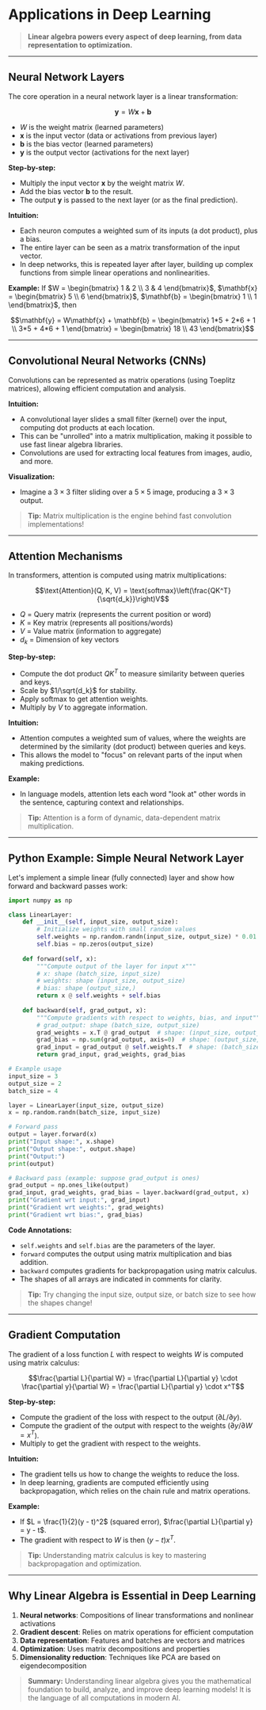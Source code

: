 # Applications in Deep Learning

> **Linear algebra powers every aspect of deep learning, from data representation to optimization.**

---

## Neural Network Layers

The core operation in a neural network layer is a linear transformation:

```math
\mathbf{y} = W\mathbf{x} + \mathbf{b}
```

- $W$ is the weight matrix (learned parameters)
- $\mathbf{x}$ is the input vector (data or activations from previous layer)
- $\mathbf{b}$ is the bias vector (learned parameters)
- $\mathbf{y}$ is the output vector (activations for the next layer)

**Step-by-step:**
- Multiply the input vector $\mathbf{x}$ by the weight matrix $W$.
- Add the bias vector $\mathbf{b}$ to the result.
- The output $\mathbf{y}$ is passed to the next layer (or as the final prediction).

**Intuition:**
- Each neuron computes a weighted sum of its inputs (a dot product), plus a bias.
- The entire layer can be seen as a matrix transformation of the input vector.
- In deep networks, this is repeated layer after layer, building up complex functions from simple linear operations and nonlinearities.

**Example:**
If $W = \begin{bmatrix} 1 & 2 \\ 3 & 4 \end{bmatrix}$, $\mathbf{x} = \begin{bmatrix} 5 \\ 6 \end{bmatrix}$, $\mathbf{b} = \begin{bmatrix} 1 \\ 1 \end{bmatrix}$, then

```math
\mathbf{y} = W\mathbf{x} + \mathbf{b} = \begin{bmatrix} 1*5 + 2*6 + 1 \\ 3*5 + 4*6 + 1 \end{bmatrix} = \begin{bmatrix} 18 \\ 43 \end{bmatrix}
```

---

## Convolutional Neural Networks (CNNs)

Convolutions can be represented as matrix operations (using Toeplitz matrices), allowing efficient computation and analysis.

**Intuition:**
- A convolutional layer slides a small filter (kernel) over the input, computing dot products at each location.
- This can be "unrolled" into a matrix multiplication, making it possible to use fast linear algebra libraries.
- Convolutions are used for extracting local features from images, audio, and more.

**Visualization:**
- Imagine a $3 \times 3$ filter sliding over a $5 \times 5$ image, producing a $3 \times 3$ output.

> **Tip:** Matrix multiplication is the engine behind fast convolution implementations!

---

## Attention Mechanisms

In transformers, attention is computed using matrix multiplications:

```math
\text{Attention}(Q, K, V) = \text{softmax}\left(\frac{QK^T}{\sqrt{d_k}}\right)V
```

- $Q$ = Query matrix (represents the current position or word)
- $K$ = Key matrix (represents all positions/words)
- $V$ = Value matrix (information to aggregate)
- $d_k$ = Dimension of key vectors

**Step-by-step:**
- Compute the dot product $QK^T$ to measure similarity between queries and keys.
- Scale by $1/\sqrt{d_k}$ for stability.
- Apply softmax to get attention weights.
- Multiply by $V$ to aggregate information.

**Intuition:**
- Attention computes a weighted sum of values, where the weights are determined by the similarity (dot product) between queries and keys.
- This allows the model to "focus" on relevant parts of the input when making predictions.

**Example:**
- In language models, attention lets each word "look at" other words in the sentence, capturing context and relationships.

> **Tip:** Attention is a form of dynamic, data-dependent matrix multiplication.

---

## Python Example: Simple Neural Network Layer

Let's implement a simple linear (fully connected) layer and show how forward and backward passes work:

```python
import numpy as np

class LinearLayer:
    def __init__(self, input_size, output_size):
        # Initialize weights with small random values
        self.weights = np.random.randn(input_size, output_size) * 0.01
        self.bias = np.zeros(output_size)
    
    def forward(self, x):
        """Compute output of the layer for input x"""
        # x: shape (batch_size, input_size)
        # weights: shape (input_size, output_size)
        # bias: shape (output_size,)
        return x @ self.weights + self.bias
    
    def backward(self, grad_output, x):
        """Compute gradients with respect to weights, bias, and input"""
        # grad_output: shape (batch_size, output_size)
        grad_weights = x.T @ grad_output  # shape: (input_size, output_size)
        grad_bias = np.sum(grad_output, axis=0)  # shape: (output_size,)
        grad_input = grad_output @ self.weights.T  # shape: (batch_size, input_size)
        return grad_input, grad_weights, grad_bias

# Example usage
input_size = 3
output_size = 2
batch_size = 4

layer = LinearLayer(input_size, output_size)
x = np.random.randn(batch_size, input_size)

# Forward pass
output = layer.forward(x)
print("Input shape:", x.shape)
print("Output shape:", output.shape)
print("Output:")
print(output)

# Backward pass (example: suppose grad_output is ones)
grad_output = np.ones_like(output)
grad_input, grad_weights, grad_bias = layer.backward(grad_output, x)
print("Gradient wrt input:", grad_input)
print("Gradient wrt weights:", grad_weights)
print("Gradient wrt bias:", grad_bias)
```

**Code Annotations:**
- `self.weights` and `self.bias` are the parameters of the layer.
- `forward` computes the output using matrix multiplication and bias addition.
- `backward` computes gradients for backpropagation using matrix calculus.
- The shapes of all arrays are indicated in comments for clarity.

> **Tip:** Try changing the input size, output size, or batch size to see how the shapes change!

---

## Gradient Computation

The gradient of a loss function $L$ with respect to weights $W$ is computed using matrix calculus:

```math
\frac{\partial L}{\partial W} = \frac{\partial L}{\partial y} \cdot \frac{\partial y}{\partial W} = \frac{\partial L}{\partial y} \cdot x^T
```

**Step-by-step:**
- Compute the gradient of the loss with respect to the output ($\partial L/\partial y$).
- Compute the gradient of the output with respect to the weights ($\partial y/\partial W = x^T$).
- Multiply to get the gradient with respect to the weights.

**Intuition:**
- The gradient tells us how to change the weights to reduce the loss.
- In deep learning, gradients are computed efficiently using backpropagation, which relies on the chain rule and matrix operations.

**Example:**
- If $L = \frac{1}{2}(y - t)^2$ (squared error), $\frac{\partial L}{\partial y} = y - t$.
- The gradient with respect to $W$ is then $(y - t) x^T$.

> **Tip:** Understanding matrix calculus is key to mastering backpropagation and optimization.

---

## Why Linear Algebra is Essential in Deep Learning

1. **Neural networks**: Compositions of linear transformations and nonlinear activations
2. **Gradient descent**: Relies on matrix operations for efficient computation
3. **Data representation**: Features and batches are vectors and matrices
4. **Optimization**: Uses matrix decompositions and properties
5. **Dimensionality reduction**: Techniques like PCA are based on eigendecomposition

> **Summary:** Understanding linear algebra gives you the mathematical foundation to build, analyze, and improve deep learning models! It is the language of all computations in modern AI. 